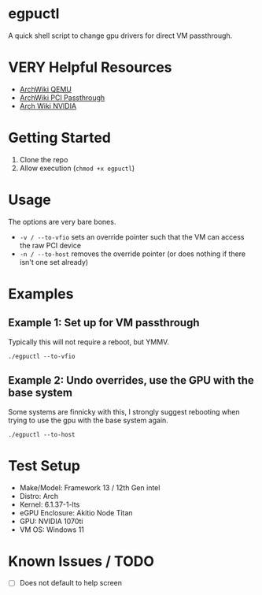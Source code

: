 # egpuctl

A quick shell script to change gpu drivers for direct VM passthrough.


# VERY Helpful Resources

- [ArchWiki QEMU](https://wiki.archlinux.org/title/QEMU)
- [ArchWiki PCI Passthrough](https://wiki.archlinux.org/title/PCI_passthrough_via_OVMF)
- [Arch Wiki NVIDIA](https://wiki.archlinux.org/title/NVIDIA)

# Getting Started

1. Clone the repo
2. Allow execution (`chmod +x egpuctl`)

# Usage

The options are very bare bones. 

- `-v / --to-vfio` sets an override pointer such that the VM can access the raw PCI device 
- `-n / --to-host` removes the override pointer (or does nothing if there isn't one set already)

# Examples 

## Example 1: Set up for VM passthrough

Typically this will not require a reboot, but YMMV.

`./egpuctl --to-vfio`

## Example 2: Undo overrides, use the GPU with the base system

Some systems are finnicky with this, I strongly suggest rebooting when trying to use the gpu with the base system again.

`./egpuctl --to-host`

# Test Setup

- Make/Model: Framework 13 / 12th Gen intel
- Distro: Arch
- Kernel: 6.1.37-1-lts
- eGPU Enclosure: Akitio Node Titan
- GPU: NVIDIA 1070ti
- VM OS: Windows 11

# Known Issues / TODO

- [ ] Does not default to help screen
